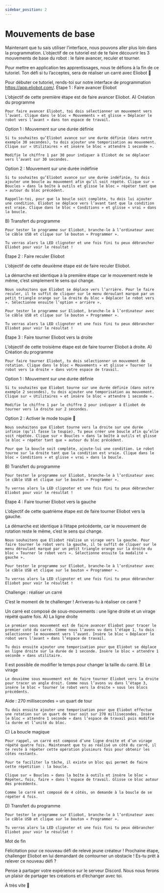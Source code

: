 ```yaml
---
sidebar_position: 2
---
```


# Mouvements de base

Maintenant que tu sais utiliser l’interface, nous pouvons aller plus loin dans la programmation. L’objectif de ce tutoriel est de te faire découvrir les 3 mouvements de base du robot : le faire avancer, reculer et tourner.

Pour mettre en application tes apprentissages, nous te défions à la fin de ce tutoriel. Ton défi si tu l’acceptes, sera de réaliser un carré avec Eliobot 🙂

Pour débuter ce tutoriel, rends-toi sur notre interface de programmation https://app.eliobot.com/.
Étape 1 : Faire avancer Eliobot

L’objectif de cette première étape est de faire avancer Eliobot.
A) Création du programme

    Pour faire avancer Eliobot, toi dois sélectionner un mouvement vers l’avant. Clique dans le bloc « Mouvements » et glisse « Déplacer le robot vers l’avant » dans ton espace de travail.

Option 1 : Mouvement sur une durée définie

    Si tu souhaites qu’Eliobot avance sur une durée définie (dans notre exemple 30 secondes), tu dois ajouter une temporisation au mouvement. Clique sur « Utilitaires » et insère le bloc « attendre 1 seconde ».

    Modifie le chiffre 1 par 30 pour indiquer à Eliobot de se déplacer vers l’avant sur 30 secondes.

Option 2 : Mouvement sur une durée indéfinie

    Si tu souhaites qu’Eliobot avance sur une durée indéfinie, tu dois ajouter une boucle au mouvement afin qu’il soit répété. Clique sur « Boucles » dans la boîte à outils et glisse le bloc « répéter tant que » autour du bloc précédent.

    Rappelle-toi, pour que la boucle soit complète, tu dois lui ajouter une condition. Eliobot se déplace vers l’avant tant que la condition est vraie. Clique dans le bloc « Conditions » et glisse « vrai » dans la boucle.

B) Transfert du programme

    Pour tester le programme sur Eliobot, branche-le à l’ordinateur avec le câble USB et clique sur le bouton « Programmer ».

    Tu verras alors la LED clignoter et une fois fini tu peux débrancher Eliobot pour voir le résultat !

Étape 2 : Faire reculer Eliobot

L’objectif de cette deuxième étape est de faire reculer Eliobot.

La démarche est identique à la première étape car le mouvement reste le même, c’est simplement le sens qui change.

    Nous souhaitons que Eliobot se déplace vers l’arrière. Pour le faire reculer, il te suffit de cliquer sur le menu déroulant marqué par un petit triangle orange sur la droite du bloc « Déplacer le robot vers ». Sélectionne ensuite l’option « arrière ».

    Pour tester le programme sur Eliobot, branche-le à l’ordinateur avec le câble USB et clique sur le bouton « Programmer ».

    Tu verras alors la LED clignoter et une fois fini tu peux débrancher Eliobot pour voir le résultat !

Étape 3 : Faire tourner Eliobot vers la droite

L’objectif de cette troisième étape est de faire tourner Eliobot à droite.
A) Création du programme

    Pour faire tourner Eliobot, tu dois sélectionner un mouvement de rotation. Clique dans le bloc « Mouvements » et glisse « Tourner le robot vers la droite » dans votre espace de travail.

Option 1 : Mouvement sur une durée définie

    Si tu souhaites que Eliobot tourne sur une durée définie (dans notre exemple 2 secondes), tu dois ajouter une temporisation au mouvement. Clique sur « Utilitaires » et insère le bloc « attendre 1 seconde ».

    Modifie le chiffre 1 par le chiffre 2 pour indiquer à Eliobot de tourner vers la droite sur 2 secondes.

Option 2 : Activer le mode toupie 🙂

    Nous souhaitons que Eliobot tourne vers la droite sur une durée infinie (qu’il fasse la toupie). Tu peux créer une boucle afin qu’elle soit répétée. Clique sur « Boucles » dans la boîte à outils et glisse le bloc « répéter tant que » autour du bloc précédent.

    Pour que la boucle soit complète, ajoute-lui une condition. Le robot tourne sur la droite tant que la condition est vraie. Clique dans le bloc « Conditions » et glisse « vrai » dans la boucle.

B) Transfert du programme

    Pour tester le programme sur Eliobot, branche-le à l’ordinateur avec le câble USB et clique sur le bouton « Programmer ».

    Tu verras alors la LED clignoter et une fois fini tu peux débrancher Eliobot pour voir le résultat !

Étape 4 : Faire tourner Eliobot vers la gauche

L’objectif de cette quatrième étape est de faire tourner Eliobot vers la gauche.

La démarche est identique à l’étape précédente, car le mouvement de rotation reste le même, c’est le sens qui change.

    Nous souhaitons que Eliobot réalise un virage vers la gauche. Pour faire tourner le robot vers la gauche, il te suffit de cliquer sur le menu déroulant marqué par un petit triangle orange sur la droite du bloc « Tourner le robot vers ». Sélectionne ensuite la modalité « gauche ».

    Pour tester le programme sur Eliobot, branche-le à l’ordinateur avec le câble USB et clique sur le bouton « Programmer ».

    Tu verras alors la LED clignoter et une fois fini tu peux débrancher Eliobot pour voir le résultat !

Challenge : réaliser un carré

C’est le moment de te challenger ! Arriveras-tu à réaliser ce carré ?

Un carré est composé de sous-mouvements : une ligne droite et un virage répété quatre fois.
A) La ligne droite

    Le premier sous mouvement est de faire avancer Eliobot pour tracer le premier coté du carré. Comme nous l’avons vu dans l’étape 1, tu dois sélectionner le mouvement vers l’avant. Insère le bloc « Déplacer le robot vers l’avant » dans l’espace de travail.

    Tu dois ensuite ajouter une temporisation pour que Eliobot se déplace en ligne droite sur la durée de 1 seconde. Insère le bloc « attendre 1 seconde » dans utilitaire.

Il est possible de modifier le temps pour changer la taille du carré.
B) Le virage

    Le deuxième sous mouvement est de faire tourner Eliobot vers la droite pour tracer un angle droit. Comme nous l’avons vu dans l’étape 3, insère le bloc « tourner le robot vers la droite » sous les blocs précédents.

Aide : 270 millisecondes = un quart de tour

    Tu dois ensuite ajouter une temporisation pour que Eliobot effectue une rotation sur un quart de tour soit sur 270 millisecondes. Insère le bloc « attendre 1 seconde » dans l’espace de travail puis modifie la durée et l’unité du bloc.

C) La boucle magique

    Pour rappel, un carré est composé d’une ligne droite et d’un virage répété quatre fois. Maintenant que tu as réalisé un côté du carré, il te reste à répéter cette opération plusieurs fois pour obtenir les côtés restants.

    Pour te faciliter la tâche, il existe un bloc qui permet de faire cette répétition : la boucle.

    Clique sur « Boucles » dans la boîte à outils et insère le bloc « Répéter… fois, faire » dans l’espace de travail. Glisse ce bloc autour des précédents.

    Comme le carré est composé de 4 côtés, on demande à la boucle de se répéter 4 fois.

D) Transfert du programme

    Pour tester le programme sur Eliobot, branche-le à l’ordinateur avec le câble USB et clique sur le bouton « Programmer ».

    Tu verras alors la LED clignoter et une fois fini tu peux débrancher Eliobot pour voir le résultat !

Mot de fin

Félicitation pour ce nouveau défi de relevé jeune créateur ! Prochaine étape, challenger Eliobot en lui demandant de contourner un obstacle ! Es-tu prêt à relever ce nouveau défi ?

Pense à partager votre expérience sur le serveur Discord. Nous nous ferons un plaisir de partager tes créations et d’échanger avec toi.

À très vite 🙂
